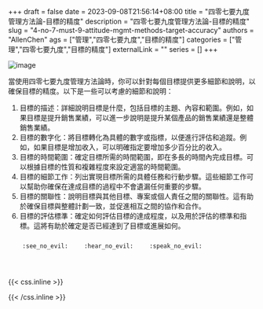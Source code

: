 +++ 
draft = false
date = 2023-09-08T21:56:14+08:00
title = "四零七要九度管理方法論-目標的精度"
description = "四零七要九度管理方法論-目標的精度"
slug = "4-no-7-must-9-attitude-mgmt-methods-target-accuracy"
authors = "AllenChen"
ags = ["管理","四零七要九度","目標的精度"]
categories = ["管理","四零七要九度","目標的精度"]
externalLink = ""
series = []
+++

![image](/images/post/A-rabbit-with-big-blue-eyes-increasing-target-accuracy-with-Van-Gogh-style.jpeg)

當使用四零七要九度管理方法論時，你可以針對每個目標提供更多細節和說明，以確保目標的精度。以下是一些可以考慮的細節和說明：

1. 目標的描述：詳細說明目標是什麼，包括目標的主題、內容和範圍。例如，如果目標是提升銷售業績，可以進一步說明是提升某個產品的銷售業績還是整體銷售業績。
2. 目標的數字化：將目標轉化為具體的數字或指標，以便進行評估和追蹤。例如，如果目標是增加收入，可以明確指定要增加多少百分比的收入。
3. 目標的時間範圍：確定目標所需的時間範圍，即在多長的時間內完成目標。可以根據目標的性質和複雜程度來設定適當的時間範圍。
4. 目標的細節工作：列出實現目標所需的具體任務和行動步驟。這些細節工作可以幫助你確保在達成目標的過程中不會遺漏任何重要的步驟。
5. 目標的關聯性：說明目標與其他目標、專案或個人責任之間的關聯性。這有助於確保目標與整體計劃一致，並促進相互之間的協作和合作。
6. 目標的評估標準：確定如何評估目標的達成程度，以及用於評估的標準和指標。這將有助於確定是否已經達到了目標或進展如何。
<p><span class="nowrap"><span class="emojify">🙈</span> <code>:see_no_evil:</code></span>  <span class="nowrap"><span class="emojify">🙉</span> <code>:hear_no_evil:</code></span>  <span class="nowrap"><span class="emojify">🙊</span> <code>:speak_no_evil:</code></span></p>
<br>
    

{{< css.inline >}}
<style>
.emojify {
	font-family: Apple Color Emoji, Segoe UI Emoji, NotoColorEmoji, Segoe UI Symbol, Android Emoji, EmojiSymbols;
	font-size: 2rem;
	vertical-align: middle;
}
@media screen and (max-width:650px) {
  .nowrap {
    display: block;
    margin: 25px 0;
  }
}
</style>
{{< /css.inline >}}
